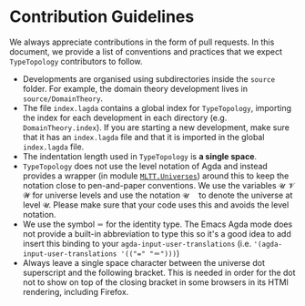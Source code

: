 # Contribution Guidelines

We always appreciate contributions in the form of pull requests. In this
document, we provide a list of conventions and practices that we expect
`TypeTopology` contributors to follow.

- Developments are organised using subdirectories inside the `source` folder.
  For example, the domain theory development lives in `source/DomainTheory`.
- The file `index.lagda` contains a global index for `TypeTopology`, importing
  the index for each development in each directory (e.g. `DomainTheory.index`).
  If you are starting a new development, make sure that it has an `index.lagda`
  file and that it is imported in the global `index.lagda` file.
- The indentation length used in `TypeTopology` is **a single space**.
- `TypeTopology` does not use the level notation of Agda and instead provides a
  wrapper (in module [`MLTT.Universes`][1]) around this to keep the notation
  close to pen-and-paper conventions. We use the variables `𝓤 𝓥 𝓦` for universe
  levels and use the notation `𝓤  ̇` to denote the universe at level `𝓤`. Please
  make sure that your code uses this and avoids the level notation.
- We use the symbol `＝` for the identity type. The Emacs Agda mode does not
  provide a built-in abbreviation to type this so it's a good idea to add insert
  this binding to your `agda-input-user-translations` (i.e.
  `'(agda-input-user-translations '(("=" "＝")))`)
- Always leave a single space character between the universe dot superscript and
  the following bracket. This is needed in order for the dot not to show on top
  of the closing bracket in some browsers in its HTMl rendering, including
  Firefox.

[1]: https://www.cs.bham.ac.uk/~mhe/TypeTopology/MLTT.Universes.html
